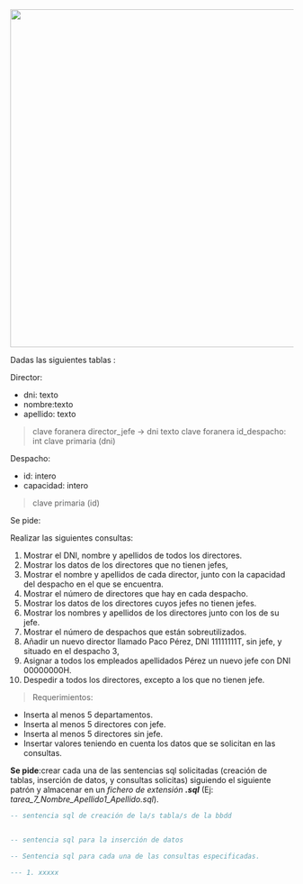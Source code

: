 <div>

<div align="center">
<img src="https://www.captio.net/hs-fs/hubfs/director-comercial.jpg?width=1460&name=director-comercial.jpg" width="600px"/>
</div>

Dadas las siguientes tablas :

Director:
 - dni: texto
 - nombre:texto
 - apellido: texto
  > clave foranera director_jefe -> dni texto
  > clave foranera id_despacho: int
  > clave primaria (dni)

Despacho:
 - id: intero
 - capacidad: intero
  > clave primaria (id)

Se pide:

Realizar las siguientes consultas:

1. Mostrar el DNI, nombre y apellidos de todos los directores.
2. Mostrar los datos de los directores que no tienen jefes,
3. Mostrar el nombre y apellidos de cada director, junto con la capacidad del despacho en el
que se encuentra.
4. Mostrar el número de directores que hay en cada despacho.
5. Mostrar los datos de los directores cuyos jefes no tienen jefes.
6. Mostrar los nombres y apellidos de los directores junto con los de su jefe.
7. Mostrar el número de despachos que están sobreutilizados.
8. Añadir un nuevo director llamado Paco Pérez, DNI 11111111T, sin jefe, y situado en el despacho 3,
9. Asignar a todos los empleados apellidados Pérez un nuevo jefe con DNI 00000000H.
10. Despedir a todos los directores, excepto a los que no tienen jefe.

> Requerimientos:
 - Inserta al menos 5 departamentos.
 - Inserta al menos 5 directores con jefe.
 - Inserta al menos 5 directores sin jefe.
 - Insertar valores teniendo en cuenta los datos que se solicitan en las consultas.

__Se pide__:crear cada una de las sentencias sql solicitadas (creación de tablas, inserción de datos, y consultas solicitas) siguiendo el siguiente patrón y almacenar en un _fichero de extensión_ ___.sql___ (Ej: _tarea_7_Nombre_Apellido1_Apellido.sql_).

```sql
-- sentencia sql de creación de la/s tabla/s de la bbdd


-- sentencia sql para la inserción de datos

-- Sentencia sql para cada una de las consultas especificadas.

--- 1. xxxxx

```

</div>